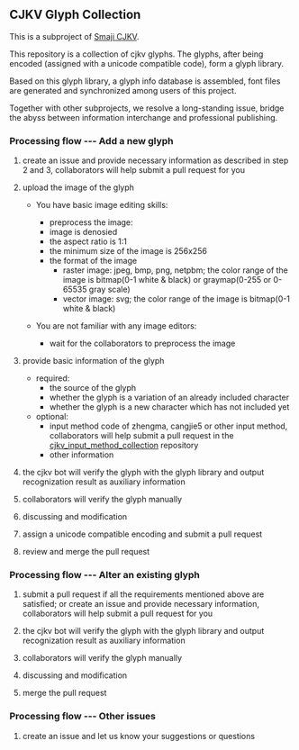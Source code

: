 ## CJKV Glyph Collection

This is a subproject of [Smaji CJKV](https://cjkv.smaji.org).

This repository is a collection of cjkv glyphs. The glyphs, after being encoded (assigned with a unicode compatible code), form a glyph library.

Based on this glyph library, a glyph info database is assembled, font files are generated and synchronized among users of this project.

Together with other subprojects, we resolve a long-standing issue, bridge the abyss between information interchange and professional publishing.


### Processing flow --- Add a new glyph

1.  create an issue and provide necessary information as described in step 2 and 3, collaborators will help submit a pull request for you

2.  upload the image of the glyph
    - You have basic image editing skills:
        -   preprocess the image:
        -   image is denosied
        -   the aspect ratio is 1:1
        -   the minimum size of the image is 256x256
        -   the format of the image
            - raster image: jpeg, bmp, png, netpbm; the color range of the image is bitmap(0-1 white & black) or graymap(0-255 or 0-65535 gray scale)
            - vector image: svg; the color range of the image is bitmap(0-1 white & black)

    -   You are not familiar with any image editors:
        -   wait for the collaborators to preprocess the image

3.  provide basic information of the glyph
    -   required:
        -   the source of the glyph
        -   whether the glyph is a variation of an already included character
        -   whether the glyph is a new character which has not included yet
    -   optional:
        -   input method code of zhengma, cangjie5 or other input method, collaborators will help submit a pull request in the [cjkv\_input\_method\_collection](https://github.com/smaji-org/cjkv_input_method_collection) repository
        -   other information

4.  the cjkv bot will verify the glyph with the glyph library and output recognization result as auxiliary information

5.  collaborators will verify the glyph manually

6.  discussing and modification

7.  assign a unicode compatible encoding and submit a pull request

8.  review and merge the pull request

### Processing flow --- Alter an existing glyph

1.  submit a pull request if all the requirements mentioned above are satisfied; or create an issue and provide necessary information, collaborators will help submit a pull request for you

2.  the cjkv bot will verify the glyph with the glyph library and output recognization result as auxiliary information

3.  collaborators will verify the glyph manually

4.  discussing and modification

5.  merge the pull request

### Processing flow --- Other issues

1. create an issue and let us know your suggestions or questions

